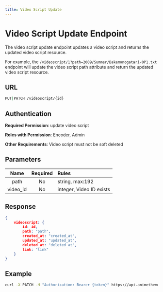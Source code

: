 ```yaml
---
title: Video Script Update
---
```


# Video Script Update Endpoint

The video script update endpoint updates a video script and returns the updated video script resource.

For example, the `/videoscript/1?path=2009/Summer/Bakemonogatari-OP1.txt` endpoint will update the video script path attribute and return the updated video script resource.

## URL

```sh
PUT|PATCH /videoscript/{id}
```

## Authentication

**Required Permission**: update video script

**Roles with Permission**: Encoder, Admin

**Other Requirements**: Video script must not be soft deleted

## Parameters

| Name      | Required | Rules                    |
| :-------: | :------: | :----------------------- |
| path      | No       | string, max:192          |
| video_id  | No       | integer, Video ID exists |

## Response

```json
{
    videoscript: {
        id: id,
        path: "path",
        created_at: "created_at",
        updated_at: "updated_at",
        deleted_at: "deleted_at",
        link: "link"
    }
}
```

## Example

```bash
curl -X PATCH -H "Authorization: Bearer {token}" https://api.animethemes.moe/videoscript/1
```
